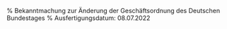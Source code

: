 % Bekanntmachung zur Änderung der Geschäftsordnung des Deutschen Bundestages
% Ausfertigungsdatum: 08.07.2022
 